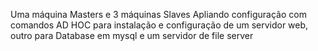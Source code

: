 Uma máquina Masters e 3 máquinas Slaves
Apliando configuração com comandos AD HOC para instalação e configuração de um servidor web, outro para Database em mysql e um servidor de file server
